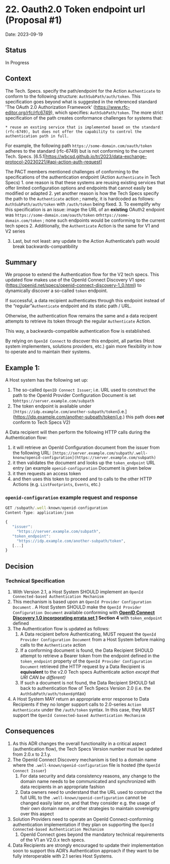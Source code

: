 # 22. Oauth2.0 Token endpoint url (Proposal #1)

Date: 2023-09-19

## Status

In Progress

## Context

The Tech. Specs. specify the path/endpoint for the Action `Authenticate` to conform to the following structure: `AuthSubPath/auth/token`. This specification goes beyond what is suggested in the referenced standard 'The OAuth 2.0 Authorization Framework' (https://www.rfc-editor.org/rfc/rfc6749), which specifies: `AuthSubPath/token`. The more strict specification of the path creates conformance challenges for systems that:
    
    * reuse an exsting service that is implemented based on the standard (rfc-6749), but does not offer the capability to control the authentication path in full.
    
For example, the following path `https://some-domain.com/oauth/token` adheres to the standard (rfc-6749) but is not conforming to the current Tech. Specs. [6.5.1|https://wbcsd.github.io/tr/2023/data-exchange-protocol-20230221/#api-action-auth-request]


The
PACT members mentioned challenges of conforming to the specifications of the authentication endpoint (Action `Authenticate` in Tech Specs)
    1. one reason is that these systems are reusing existing services that offer limited configuration options and endpoints that cannot easily be modified or adapted
    2. yet another reason is how the Tech Specs specify the path to the `Authenticate` action ; namely, it is hardcoded as follows: `AuthSubPath/auth/token` with `/auth/token` being fixed.
    3. To exemplify why this specification is an issue: image the URL of an ********existing******** OAuth2 endpoint was `https://some-domain.com/oauth/token` or`https://some-domain.com/token` ; none such endpoints would be conforming to the current tech specs
2. Additionally, the `Authenticate` Action is the same for V1 and V2 series

3. Last, but not least: any update to the Action Authenticate’s path would break backwards-compatibility

## Summary

We propose to extend the Authentication flow for the V2 tech specs. This updated flow makes use of the OpenId Connect Discovery V1 spec (https://openid.net/specs/openid-connect-discovery-1_0.html) to dynamically discover a so-called `token` endpoint. 

If successful, a data recipient authenticates through this endpoint instead of the “regular”`Authenticate` endpoint and its static path / URL.

Otherwise, the authentication flow remains the same and a data recipent attempts to retrieve its token through the regular `Authenticate` Action.

This way, a backwards-compatible authentication flow is established. 

By relying on `OpenId Connect` to discover this endpoint, all parties (Host system implementers, solutions providers, etc.) gain more flexibility in how to operate and to maintain their systems.

## Example 1:

A Host system has the following set up:

1. The so-called `OpenID Connect Issuer`; i.e. URL used to construct the path to the OpenId Provider Configuration Document is set to`https://server.example.com/subpath`
2. The token endpoint is available under `[https://idp.example.com/another-subpath/token`(i.e.](https://idp.example.com/another-subpath/token(i.e.) this path does ***not*** conform to Tech Specs V2)

A Data recipient will then perform the following HTTP calls during the Authentication flow:

1. it will retrieve an OpenId Configuration document from the issuer from the following URL:  `[https://server.example.com/subpath/.well-knonw/openid-configuration](https://server.example.com/subpath)` 
2. it then validates the document and looks up the `token_endpoint` URL entry (an example `openid-configuration` Document is given below
3. it then requests an access token 
4. and then uses this token to proceed and to calls to the other HTTP Actions (e.g. `ListFootprints`, `Events`, etc.)

### `openid-configuration` example request and response

```javascript
GET /subpath/.well-known/openid-configuration
Content-Type: application/json

{
   "issuer":
     "https://server.example.com/subpath",
   "token_endpoint":
     "https://idp.example.com/another-subpath/token",
   [...]
}
```

## Decision

### Technical Specification

1. With Version 2.1, a Host System SHOULD implement an `OpenId Connected-based Authentication Mechanism`
2. This mechanism is based upon an `OpenId Provider Configuration Document` . A Host System SHOULD make the  `OpenId Provider Configuration Document` available conforming with **[OpenID Connect Discovery 1.0 incorporating errata set 1](https://openid.net/specs/openid-connect-discovery-1_0.html) Section 4** with `token_endpoint` defined
3. The Authentication flow is updated as follows:
    1. A Data recipient before Authenticating, MUST request the `OpenId Provider Configuration Document` from a Host System before making calls to the `Authenticate` action
    2. If a conforming document is found, the Data Recipient SHOULD attempt to retrieve a Bearer token from the endpoint defined in the `token_endpoint` property of the `OpenId Provider Configuration Document` retrieved (the HTTP request by a Data Recipient is **equivalent** to the v2.0 Tech specs Authenticate action *except that URI CAN be different)*
    3. If such a document is not found, the Data Recipient SHOULD fall back to  authentication flow of Tech Specs Version 2.0 (i.e.  the `AuthSubPath/auth/token`syntax)
4. A Host System MAY return an appropriate error response to Data Recipients if they no longer support calls to 2.0-series `Action Authenticate` under the `/auth/token` syntax. In this case, they MUST support the `OpenId Connected-based Authentication Mechanism`

## Consequences

1. As this ADR changes the overall functionality in a critical aspect (authentication flow),  the Tech Specs Version number must be updated from 2.0.x to 2.1.y.
2. The OpenId Connect Discovery mechanism is tied to a domain name where the `.well-known/openid-configuration` file is hosted (the `OpenId Connect Issuer`)
    1. For data security and data consistency reasons, any change to the domain name needs to be communicated and synchronized with data recipients in an appropriate fashion
    2. Data owners need to understand that the URL used to construct the full URL to the `.well-known/openid-configuration` cannot be changed easily later on, and that they consider e.g. the usage of their own domain name or other strategies to maintain sovereignty over this aspect
3. Solution Providers need to operate an OpenId Connect-conforming authentication implementation if they plan on supporting the `OpenId Connected-based Authentication Mechanism`
    1. OpenId Connect goes beyond the mandatory technical requirements of the V1 an V2.0.x tech specs. 
4. Data Recipients are strongly encouraged to update their implementation soon to support this ADR’s Authentication approach if they want to be fully interoperable with 2.1 series Host Systems.
